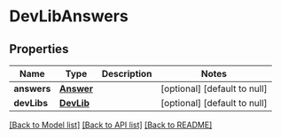# DevLibAnswers

## Properties
Name | Type | Description | Notes
------------ | ------------- | ------------- | -------------
**answers** | [**Answer**](Answer.md) |  | [optional] [default to null]
**devLibs** | [**DevLib**](DevLib.md) |  | [optional] [default to null]

[[Back to Model list]](../README.md#documentation-for-models) [[Back to API list]](../README.md#documentation-for-api-endpoints) [[Back to README]](../README.md)


